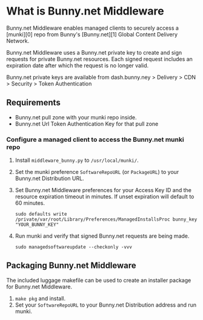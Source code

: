 # What is Bunny.net Middleware

Bunny.net Middleware enables managed clients to securely access a [munki][0] repo from Bunny's [Bunny.net][1] Global Content Delivery Network. 

Bunny.net Middleware uses a Bunny.net private key to create and sign requests for private Bunny.net resources. Each signed request includes an expiration date after which the request is no longer valid.

Bunny.net private keys are available from dash.bunny.ney > Delivery > CDN > Security > Token Authentication

## Requirements

* Bunny.net pull zone with your munki repo inside.
* Bunny.net Url Token Authentication Key for that pull zone

### Configure a managed client to access the Bunny.net munki repo

1. Install ```middleware_bunny.py``` to ```/usr/local/munki/```.
2. Set the munki preference ```SoftwareRepoURL``` (or ```PackageURL```) to your Bunny.net Distribution URL.
3. Set Bunny.net Middleware preferences for your Access Key ID and the resource expiration timeout in minutes. If unset expiration will default to 60 minutes.

    ```shell
    sudo defaults write /private/var/root/Library/Preferences/ManagedInstallsProc bunny_key "YOUR_BUNNY_KEY"
    ```

4. Run munki and verify that signed Bunny.net requests are being made.

    ```shell
    sudo managedsoftwareupdate --checkonly -vvv
    ```

## Packaging Bunny.net Middleware

The included luggage makefile can be used to create an installer package for Bunny.net Middleware.

1. ```make pkg``` and install.
2. Set your ```SoftwareRepoURL``` to your Bunny.net Distribution address and run munki.


